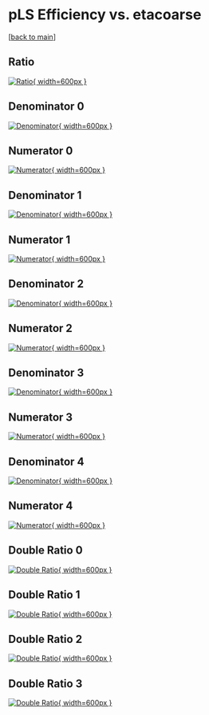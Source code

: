 # pLS Efficiency vs. etacoarse

[[back to main](./)]



## Ratio

[![Ratio](../mtv/var/pLS_loweta_321_1_eff_etacoarse.png){ width=600px }](../mtv/var/pLS_loweta_321_1_eff_etacoarse.pdf)

## Denominator 0

[![Denominator](../mtv/den/pLS_loweta_321_1_eff_etacoarse_den0.png){ width=600px }](../mtv/den/pLS_loweta_321_1_eff_etacoarse_den0.pdf)

## Numerator 0

[![Numerator](../mtv/num/pLS_loweta_321_1_eff_etacoarse_num0.png){ width=600px }](../mtv/num/pLS_loweta_321_1_eff_etacoarse_num0.pdf)

## Denominator 1

[![Denominator](../mtv/den/pLS_loweta_321_1_eff_etacoarse_den1.png){ width=600px }](../mtv/den/pLS_loweta_321_1_eff_etacoarse_den1.pdf)

## Numerator 1

[![Numerator](../mtv/num/pLS_loweta_321_1_eff_etacoarse_num1.png){ width=600px }](../mtv/num/pLS_loweta_321_1_eff_etacoarse_num1.pdf)

## Denominator 2

[![Denominator](../mtv/den/pLS_loweta_321_1_eff_etacoarse_den2.png){ width=600px }](../mtv/den/pLS_loweta_321_1_eff_etacoarse_den2.pdf)

## Numerator 2

[![Numerator](../mtv/num/pLS_loweta_321_1_eff_etacoarse_num2.png){ width=600px }](../mtv/num/pLS_loweta_321_1_eff_etacoarse_num2.pdf)

## Denominator 3

[![Denominator](../mtv/den/pLS_loweta_321_1_eff_etacoarse_den3.png){ width=600px }](../mtv/den/pLS_loweta_321_1_eff_etacoarse_den3.pdf)

## Numerator 3

[![Numerator](../mtv/num/pLS_loweta_321_1_eff_etacoarse_num3.png){ width=600px }](../mtv/num/pLS_loweta_321_1_eff_etacoarse_num3.pdf)

## Denominator 4

[![Denominator](../mtv/den/pLS_loweta_321_1_eff_etacoarse_den4.png){ width=600px }](../mtv/den/pLS_loweta_321_1_eff_etacoarse_den4.pdf)

## Numerator 4

[![Numerator](../mtv/num/pLS_loweta_321_1_eff_etacoarse_num4.png){ width=600px }](../mtv/num/pLS_loweta_321_1_eff_etacoarse_num4.pdf)

## Double Ratio 0

[![Double Ratio](../mtv/ratio/pLS_loweta_321_1_eff_etacoarse_ratio0.png){ width=600px }](../mtv/ratio/pLS_loweta_321_1_eff_etacoarse_ratio0.pdf)

## Double Ratio 1

[![Double Ratio](../mtv/ratio/pLS_loweta_321_1_eff_etacoarse_ratio1.png){ width=600px }](../mtv/ratio/pLS_loweta_321_1_eff_etacoarse_ratio1.pdf)

## Double Ratio 2

[![Double Ratio](../mtv/ratio/pLS_loweta_321_1_eff_etacoarse_ratio2.png){ width=600px }](../mtv/ratio/pLS_loweta_321_1_eff_etacoarse_ratio2.pdf)

## Double Ratio 3

[![Double Ratio](../mtv/ratio/pLS_loweta_321_1_eff_etacoarse_ratio3.png){ width=600px }](../mtv/ratio/pLS_loweta_321_1_eff_etacoarse_ratio3.pdf)


